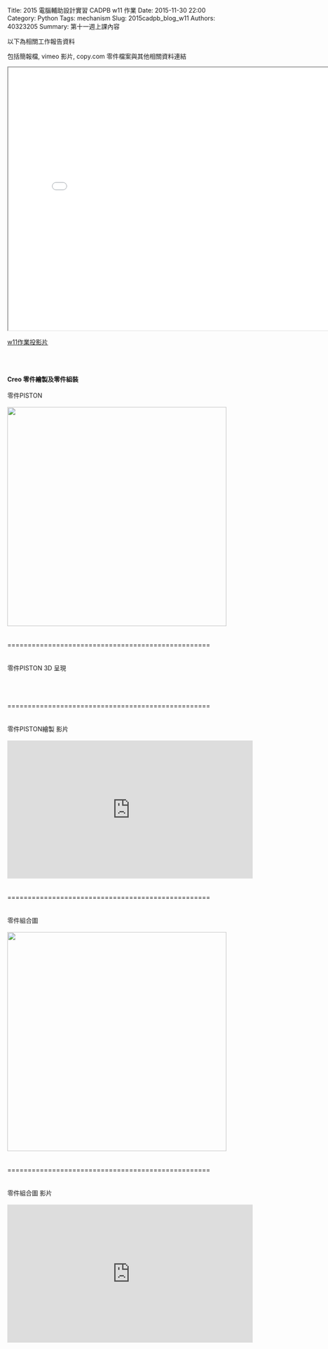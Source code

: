Title: 2015 電腦輔助設計實習 CADPB w11 作業
Date: 2015-11-30 22:00
Category: Python
Tags: mechanism
Slug: 2015cadpb_blog_w11
Authors: 40323205
Summary: 第十一週上課內容

以下為相關工作報告資料

包括簡報檔, vimeo 影片, copy.com 零件檔案與其他相關資料連結

<iframe src="cadp_w11_lecture.html" width="800" height="600"></iframe>

<p><a href="cadp_w11_lecture.html" target="_blank">w11作業投影片</a></p>
<br/>
<br/>
<br/>
<b>Creo 零件繪製及零件組裝</b>
<br/>
<br/>
零件PISTON
<br/>
<br/>
<img src="https://copy.com/LpyJ2YwLMRWUjohh" width="500" ></img>
<br/>
<br/>
<br/>
==================================================
<br/>
<br/>
<br/>
零件PISTON 3D 呈現
<br/>
<br/>
<script src="https://embed.github.com/view/3d/40323205/group3/master/piston.stl"></script>
<br/><br/><br/>
==================================================
<br/><br/><br/>
零件PISTON繪製 影片
<br/><br/>
<iframe width="560" height="315" src="https://www.youtube.com/embed/e_lFVaNMtvw" frameborder="0" allowfullscreen></iframe>
<br/><br/><br/>
==================================================
<br/><br/><br/>
零件組合圖
<br/><br/>
<img src="https://copy.com/JaV0VWD9wXPjxKXu" width="500" ></img>
<br/><br/><br/>
==================================================
<br/><br/><br/>
零件組合圖 影片
<br/><br/><iframe width="560" height="315" src="https://www.youtube.com/embed/573jYMOXcSA" frameborder="0" allowfullscreen></iframe>